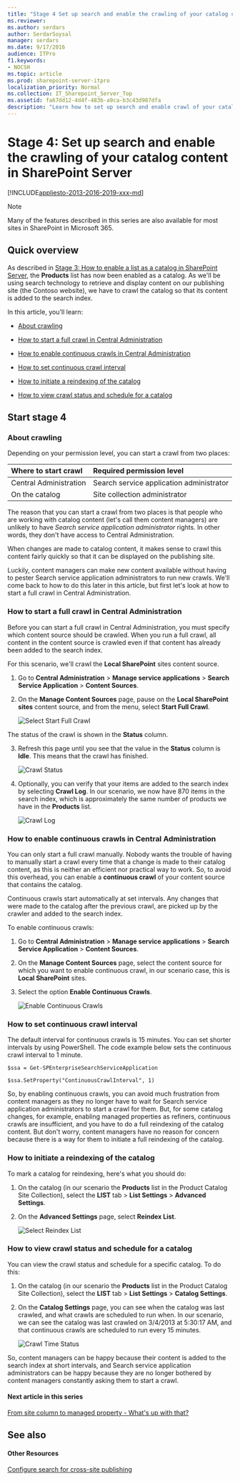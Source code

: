 ```yaml
---
title: "Stage 4 Set up search and enable the crawling of your catalog content in SharePoint Server"
ms.reviewer: 
ms.author: serdars
author: SerdarSoysal
manager: serdars
ms.date: 9/17/2016
audience: ITPro
f1.keywords:
- NOCSH
ms.topic: article
ms.prod: sharepoint-server-itpro
localization_priority: Normal
ms.collection: IT_Sharepoint_Server_Top
ms.assetid: fa67dd12-4d4f-483b-a9ca-b3c43d987dfa
description: "Learn how to set up search and enable crawl of your catalog content in SharePoint Server 2016."
---
```


# Stage 4: Set up search and enable the crawling of your catalog content in SharePoint Server

[!INCLUDE[appliesto-2013-2016-2019-xxx-md](../includes/appliesto-2013-2016-2019-xxx-md.md)]
  
> [!NOTE]
> Many of the features described in this series are also available for most sites in SharePoint in Microsoft 365. 
  
## Quick overview

As described in [Stage 3: How to enable a list as a catalog in SharePoint Server](stage-3-how-to-enable-a-list-as-a-catalog.md), the **Products** list has now been enabled as a catalog. As we'll be using search technology to retrieve and display content on our publishing site (the Contoso website), we have to crawl the catalog so that its content is added to the search index. 
  
In this article, you'll learn:
  
- [About crawling](stage-4-set-up-search-and-enable-the-crawling-of-your-catalog-content.md#BKMK_AboutCrawling)
    
- [How to start a full crawl in Central Administration](stage-4-set-up-search-and-enable-the-crawling-of-your-catalog-content.md#BKMK_HowtoStartaFullCrawlinCentralAdministration)
    
- [How to enable continuous crawls in Central Administration](stage-4-set-up-search-and-enable-the-crawling-of-your-catalog-content.md#BKMK_HowtoEnableContinuousCrawlsinCentralAdministration)
    
- [How to set continuous crawl interval](stage-4-set-up-search-and-enable-the-crawling-of-your-catalog-content.md#BKMK_HowtoSetContinuousCrawlInterval)
    
- [How to initiate a reindexing of the catalog](stage-4-set-up-search-and-enable-the-crawling-of-your-catalog-content.md#BKMK_HowtoInitiateaReindexingoftheCatalog)
    
- [How to view crawl status and schedule for a catalog](stage-4-set-up-search-and-enable-the-crawling-of-your-catalog-content.md#BKMK_HowtoViewCrawlStatusandScheduleforaCatalog)
    
## Start stage 4

### About crawling
<a name="BKMK_AboutCrawling"> </a>

Depending on your permission level, you can start a crawl from two places:
  
|**Where to start crawl**|**Required permission level**|
|:-----|:-----|
|Central Administration  <br/> |Search service application administrator  <br/> |
|On the catalog  <br/> |Site collection administrator  <br/> |
   
The reason that you can start a crawl from two places is that people who are working with catalog content (let's call them content managers) are unlikely to have  *Search service application administrator*  rights. In other words, they don't have access to Central Administration. 
  
When changes are made to catalog content, it makes sense to crawl this content fairly quickly so that it can be displayed on the publishing site.
  
Luckily, content managers can make new content available without having to pester Search service application administrators to run new crawls. We'll come back to how to do this later in this article, but first let's look at how to start a full crawl in Central Administration.
  
### How to start a full crawl in Central Administration
<a name="BKMK_HowtoStartaFullCrawlinCentralAdministration"> </a>

Before you can start a full crawl in Central Administration, you must specify which content source should be crawled. When you run a full crawl, all content in the content source is crawled even if that content has already been added to the search index.
  
For this scenario, we'll crawl the **Local SharePoint** sites content source. 
  
1. Go to **Central Administration** > **Manage service applications** > **Search Service Application** > **Content Sources**. 
    
2. On the **Manage Content Sources** page, pause on the **Local SharePoint sites** content source, and from the menu, select **Start Full Crawl**. 
    
     ![Select Start Full Crawl](../media/OTCSP_StartFullCrawl.png)
  
The status of the crawl is shown in the **Status** column. 
    
3. Refresh this page until you see that the value in the **Status** column is **Idle**. This means that the crawl has finished. 
    
     ![Crawl Status](../media/OTCSP_CrawlStatus.png)
  
4. Optionally, you can verify that your items are added to the search index by selecting **Crawl Log**. In our scenario, we now have 870 items in the search index, which is approximately the same number of products we have in the **Products** list. 
    
     ![Crawl Log](../media/OTCSP_CrawlLog.png)
  
### How to enable continuous crawls in Central Administration
<a name="BKMK_HowtoEnableContinuousCrawlsinCentralAdministration"> </a>

You can only start a full crawl manually. Nobody wants the trouble of having to manually start a crawl every time that a change is made to their catalog content, as this is neither an efficient nor practical way to work. So, to avoid this overhead, you can enable a **continuous crawl** of your content source that contains the catalog. 
  
Continuous crawls start automatically at set intervals. Any changes that were made to the catalog after the previous crawl, are picked up by the crawler and added to the search index.
  
To enable continuous crawls:
  
1. Go to **Central Administration** > **Manage service applications** > **Search Service Application** > **Content Sources**. 
    
2. On the **Manage Content Sources** page, select the content source for which you want to enable continuous crawl, in our scenario case, this is **Local SharePoint** sites. 
    
3. Select the option **Enable Continuous Crawls**. 
    
     ![Enable Continuous Crawls](../media/OTCSP_EnableContinuousCrawls.png)
  
### How to set continuous crawl interval
<a name="BKMK_HowtoSetContinuousCrawlInterval"> </a>

The default interval for continuous crawls is 15 minutes. You can set shorter intervals by using PowerShell. The code example below sets the continuous crawl interval to 1 minute.
  
```
$ssa = Get-SPEnterpriseSearchServiceApplication
```

```
$ssa.SetProperty("ContinuousCrawlInterval", 1)
```

So, by enabling continuous crawls, you can avoid much frustration from content managers as they no longer have to wait for Search service application administrators to start a crawl for them. But, for some catalog changes, for example, enabling managed properties as refiners, continuous crawls are insufficient, and you have to do a full reindexing of the catalog content. But don't worry, content managers have no reason for concern because there is a way for them to initiate a full reindexing of the catalog.
  
### How to initiate a reindexing of the catalog
<a name="BKMK_HowtoInitiateaReindexingoftheCatalog"> </a>

To mark a catalog for reindexing, here's what you should do:
  
1. On the catalog (in our scenario the **Products** list in the Product Catalog Site Collection), select the **LIST** tab > **List Settings** > **Advanced Settings**. 
    
2. On the **Advanced Settings** page, select **Reindex List**. 
    
     ![Select Reindex List](../media/OTCSP_ReindexList.png)
  
### How to view crawl status and schedule for a catalog
<a name="BKMK_HowtoViewCrawlStatusandScheduleforaCatalog"> </a>

You can view the crawl status and schedule for a specific catalog. To do this:
  
1. On the catalog (in our scenario the **Products** list in the Product Catalog Site Collection), select the **LIST** tab > **List Settings** > **Catalog Settings**. 
    
2. On the **Catalog Settings** page, you can see when the catalog was last crawled, and what crawls are scheduled to run when. In our scenario, we can see the catalog was last crawled on 3/4/2013 at 5:30:17 AM, and that continuous crawls are scheduled to run every 15 minutes. 
    
     ![Crawl Time Status](../media/OTCSP_CrawlTimeStatus.png)
  
So, content managers can be happy because their content is added to the search index at short intervals, and Search service application administrators can be happy because they are no longer bothered by content managers constantly asking them to start a crawl.
  
#### Next article in this series

[From site column to managed property - What's up with that?](from-site-column-to-managed-propertywhat-s-up-with-that.md)
  
## See also

#### Other Resources

[Configure search for cross-site publishing](configure-cross-site-publishing.md#BKMK_Configure_search)

